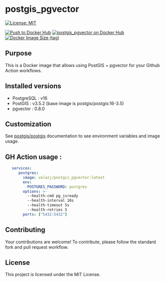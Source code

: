 # postgis_pgvector

[![License: MIT](https://img.shields.io/badge/License-MIT-yellow.svg)](https://opensource.org/licenses/MIT)

[![Push to Docker Hub](https://github.com/respublica-conseil/postgis_pgvector/actions/workflows/docker-hub.yml/badge.svg)](https://github.com/respublica-conseil/postgis_pgvector/actions/workflows/docker-hub.yml)
[![postgis_pgvector on Docker Hub](https://img.shields.io/docker/v/valazj/postgis_pgvector?label=postgis_pgvector&logo=docker)](https://hub.docker.com/r/valazj/postgis_pgvector)
[![Docker Image Size (tag)](https://img.shields.io/docker/image-size/valazj/postgis_pgvector/latest)](https://hub.docker.com/r/valazj/postgis_pgvector)


## Purpose

This is a Docker image that allows using PostGIS + pgvector for your Github Action 
workflows.

## Installed versions

- PostgreSQL : v16
- PostGIS : v3.5.2 (base image is postgis/postgis:16-3.5)
- pgvector : 0.8.0

## Customization

See [postgis/postgis](https://hub.docker.com/r/postgis/postgis/) documentation to see
environment variables and image usage.

## GH Action usage :

```yaml
   services:
      postgres:
        image: valazj/postgis_pgvector:latest
        env:
          POSTGRES_PASSWORD: postgres
        options: >-
          --health-cmd pg_isready
          --health-interval 10s
          --health-timeout 5s
          --health-retries 5
        ports: ["5432:5432"]
```

## Contributing
Your contributions are welcome! To contribute, please follow the standard fork and pull 
request workflow.

## License
This project is licensed under the MIT License.
